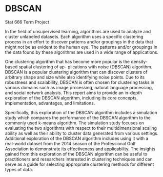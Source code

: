 # DBSCAN
Stat 666 Term Project

In the field of unsupervised learning, algorithms are used to analyze and cluster unlabeled datasets. Each
algorithm uses a specific clustering process in an effort to discover patterns and/or groupings in the data
that might not be as evident to the human eye. The patterns and/or groupings in the data found by these
algorithms are used in a wide range of applications.

One clustering algorithm that has become more popular is the density-based spatial clustering of ap-
plications with noise (DBSCAN) algorithm. DBSCAN is a popular clustering algorithm that can discover
clusters of arbitrary shape and size while also identifying noise points. Due to its robustness and scalability,
DBSCAN is often chosen for clustering tasks in various domains such as image processing, natural language
processing, and social network analysis. This report aims to provide an in-depth exploration of the DBSCAN
algorithm, including its core concepts, implementation, advantages, and limitations.

Specifically, this exploration of the DBSCAN algorithm includes a simulation study which compares the
performance of the DBSCAN algorithm to the commonly used k-means algorithm. The simulation study
focuses on evaluating the two algorithms with respect to their multidimensional scaling ability as well as their
ability to cluster data generated from various settings. Additional exploration of the DBSCAN algorithm
includes using it with a real-world dataset from the 2014 season of the Professional Golf Association to
demonstrate its effectiveness and applicability. The insights gained from this exploration of the DBSCAN
algorithm can be useful to practitioners and researchers interested in clustering techniques and can serve as
a guide for selecting appropriate clustering methods for different types of data.
